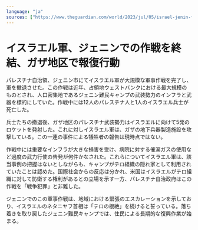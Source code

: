 ```yaml
---
language: "ja"
sources: ["https://www.theguardian.com/world/2023/jul/05/israel-jenin-forces-withdraw-gaza", "https://www.reuters.com/world/middle-east/israel-signals-jenin-operation-close-completion-10-palestinians-dead-2023-07-04/"]
---
```

# イスラエル軍、ジェニンでの作戦を終結、ガザ地区で報復行動

パレスチナ自治領、ジェニン市にてイスラエル軍が大規模な軍事作戦を完了し、軍を撤退させた。この作戦は近年、占領地ウェストバンクにおける最大規模のものとされ、人口密集地であるジェニン難民キャンプの武装勢力のインフラと武器を標的にしていた。作戦中には12人のパレスチナ人と1人のイスラエル兵士が死亡した。

兵士たちの撤退後、ガザ地区のパレスチナ武装勢力はイスラエルに向けて5発のロケットを発射した。これに対しイスラエル軍は、ガザの地下兵器製造施設を攻撃している。この一連の事件による犠牲者の報告は現時点ではない。

作戦中には重要なインフラが大きな損害を受け、病院に対する催涙ガスの使用など過度の武力行使の告発が何件かなされた。これらについてイスラエル軍は、該当事例の把握はないとしながらも、キャンプがテロ組織の隠れ家として利用されていたことは認めた。国際社会からの反応は分かれ、米国はイスラエルがテロ組織に対して防衛する権利があるとの立場を示す一方、パレスチナ自治政府はこの作戦を「戦争犯罪」と非難した。

ジェニンでのこの軍事作戦は、地域における緊張のエスカレーションを示しており、イスラエルのネタニヤフ首相は「テロの根絶」を続けると誓っている。落ち着きを取り戻したジェニン難民キャンプでは、住民による長期的な復興作業が始まる。
